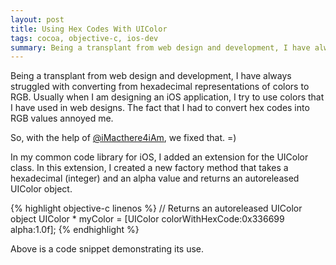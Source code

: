```yaml
---
layout: post
title: Using Hex Codes With UIColor
tags: cocoa, objective-c, ios-dev
summary: Being a transplant from web design and development, I have always struggled with converting from hexadecimal representations of colors to RGB.  Usually when I am designing an iOS application, I try to use colors that I have used in web designs.  The fact that I had to convert hex codes into RGB values annoyed me.
---
```

Being a transplant from web design and development, I have always struggled with converting from hexadecimal representations of colors to RGB.  Usually when I am designing an iOS application, I try to use colors that I have used in web designs.  The fact that I had to convert hex codes into RGB values annoyed me.

So, with the help of [@iMacthere4iAm](http://twitter.com/iMacthere4iAm), we fixed that. =)

In my common code library for iOS, I added an extension for the UIColor class.  In this extension, I created a new factory method that takes a hexadecimal (integer) and an alpha value and returns an autoreleased UIColor object.

{% highlight objective-c linenos %}
// Returns an autoreleased UIColor object
UIColor * myColor = [UIColor colorWithHexCode:0x336699 alpha:1.0f];
{% endhighlight %}

Above is a code snippet demonstrating its use.